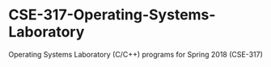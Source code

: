 # CSE-317-Operating-Systems-Laboratory

Operating Systems Laboratory (C/C++) programs for Spring 2018 (CSE-317)
